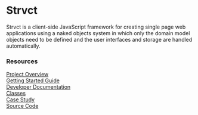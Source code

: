 # Strvct

Strvct is a client-side JavaScript framework for creating single page web applications using a naked objects system in which only the domain model objects need to be defined and the user interfaces and storage are handled automatically.

### Resources

[Project Overview](./docs/ProjectOverview.md)<br>
[Getting Started Guide](./docs/GettingStartedGuide.md)<br>
[Developer Documentation](./docs/Developer.md)<br>
[Classes](./class_hierarchy.md)<br>
[Case Study](./docs/CaseStudy.md)<br>
[Source Code](https://github.com/stevedekorte/strvct.net/)
